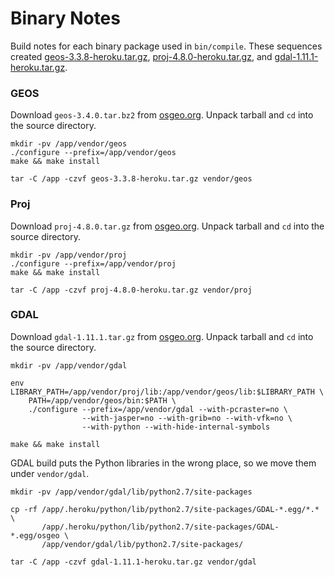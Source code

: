 Binary Notes
============

Build notes for each binary package used in `bin/compile`. These sequences created
[geos-3.3.8-heroku.tar.gz](http://forever.codeforamerica.org.s3.amazonaws.com/heroku-pygeo/geos-3.3.8-heroku.tar.gz),
[proj-4.8.0-heroku.tar.gz](http://forever.codeforamerica.org.s3.amazonaws.com/heroku-pygeo/proj-4.8.0-heroku.tar.gz),
and [gdal-1.11.1-heroku.tar.gz](http://forever.codeforamerica.org.s3.amazonaws.com/heroku-pygeo/gdal-1.11.1-heroku.tar.gz).

### GEOS

Download `geos-3.4.0.tar.bz2` from
[osgeo.org](http://trac.osgeo.org/geos/).
Unpack tarball and `cd` into the source directory.

    mkdir -pv /app/vendor/geos
    ./configure --prefix=/app/vendor/geos
    make && make install

    tar -C /app -czvf geos-3.3.8-heroku.tar.gz vendor/geos

### Proj

Download `proj-4.8.0.tar.gz` from
[osgeo.org](http://trac.osgeo.org/proj/).
Unpack tarball and `cd` into the source directory.

    mkdir -pv /app/vendor/proj
    ./configure --prefix=/app/vendor/proj
    make && make install

    tar -C /app -czvf proj-4.8.0-heroku.tar.gz vendor/proj

### GDAL

Download `gdal-1.11.1.tar.gz` from
[osgeo.org](http://trac.osgeo.org/gdal/wiki/DownloadSource).
Unpack tarball and `cd` into the source directory.

    mkdir -pv /app/vendor/gdal

    env LIBRARY_PATH=/app/vendor/proj/lib:/app/vendor/geos/lib:$LIBRARY_PATH \
        PATH=/app/vendor/geos/bin:$PATH \
        ./configure --prefix=/app/vendor/gdal --with-pcraster=no \
                    --with-jasper=no --with-grib=no --with-vfk=no \
                    --with-python --with-hide-internal-symbols

    make && make install

GDAL build puts the Python libraries in the wrong place, so we move them under `vendor/gdal`.

    mkdir -pv /app/vendor/gdal/lib/python2.7/site-packages

    cp -rf /app/.heroku/python/lib/python2.7/site-packages/GDAL-*.egg/*.* \
           /app/.heroku/python/lib/python2.7/site-packages/GDAL-*.egg/osgeo \
           /app/vendor/gdal/lib/python2.7/site-packages/

    tar -C /app -czvf gdal-1.11.1-heroku.tar.gz vendor/gdal
